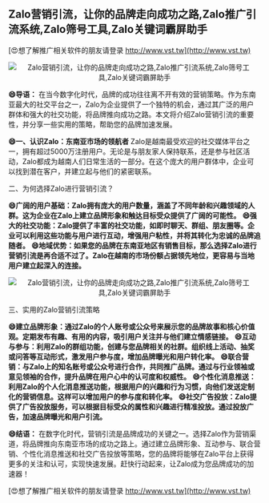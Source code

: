## **Zalo营销引流，让你的品牌走向成功之路,Zalo推广引流系统,Zalo筛号工具,Zalo关键词霸屏助手**

[😍想了解推广相关软件的朋友请登录 http://www.vst.tw](http://www.vst.tw)

 <center><img src="https://vst.tw/MP4/tuiguang/png/3.png" alt="Zalo营销引流，让你的品牌走向成功之路,Zalo推广引流系统,Zalo筛号工具,Zalo关键词霸屏助手"></center>

**😄导语：**
在当今数字化时代，品牌的成功往往离不开有效的营销策略。作为东南亚最大的社交平台之一，Zalo为企业提供了一个独特的机会，通过其广泛的用户群体和强大的社交功能，将品牌推向成功之路。本文将介绍Zalo营销引流的重要性，并分享一些实用的策略，帮助您的品牌加速发展。

**😄一、认识Zalo：东南亚市场的领航者**
Zalo是越南最受欢迎的社交媒体平台之一，拥有超过5000万注册用户。无论是与朋友家人保持联系，还是参与社区活动，Zalo都成为越南人们日常生活的一部分。在这个庞大的用户群体中，企业可以找到潜在客户，并建立起与他们的紧密联系。

二、为何选择Zalo进行营销引流？

**😄广阔的用户基础：Zalo拥有庞大的用户数量，涵盖了不同年龄和兴趣领域的人群。这为企业在Zalo上建立品牌形象和触达目标受众提供了广阔的可能性。**
**😄强大的社交功能：Zalo提供了丰富的社交功能，如即时聊天、群组、朋友圈等。企业可以利用这些功能与用户进行互动，增强用户粘性，并将其转化为忠诚的品牌追随者。**
**😄地域优势：如果您的品牌在东南亚地区有销售目标，那么选择Zalo进行营销引流是再合适不过了。Zalo在越南的市场份额占据领先地位，更容易与当地用户建立起深入的连接。**

 <center><img src="https://vst.tw/MP4/tuiguang/png/7.png" alt="Zalo营销引流，让你的品牌走向成功之路,Zalo推广引流系统,Zalo筛号工具,Zalo关键词霸屏助手"></center>

三、实用的Zalo营销引流策略

**😄建立品牌形象：通过Zalo的个人账号或公众号来展示您的品牌故事和核心价值观。定期发布有趣、有用的内容，吸引用户关注并与他们建立情感链接。**
**😄互动与参与：利用Zalo的群组功能，创建与您品牌相关的社群。组织线上活动、抽奖或问答等互动形式，激发用户参与度，增加品牌曝光和用户转化率。**
**😄联合营销：与Zalo上的知名账号或公众号进行合作，共同推广品牌。通过与行业领袖或意见领袖的合作，提升品牌在用户心中的认可度和权威性。**
**😄个性化消息推送：利用Zalo的个人化消息推送功能，根据用户的兴趣和行为习惯，向他们发送定制化的营销信息。这样可以增加用户的参与度和转化率。**
**😄社交广告投放：Zalo提供了广告投放服务，可以根据目标受众的属性和兴趣进行精准投放。通过投放广告，加速品牌曝光和用户引流。**

**😄结语：**
在数字化时代，营销引流是品牌成功的关键之一。选择Zalo作为营销渠道，将品牌推向东南亚市场的成功之路上。通过建立品牌形象、互动参与、联合营销、个性化消息推送和社交广告投放等策略，您的品牌将能够在Zalo平台上获得更多的关注和认可，实现快速发展。赶快行动起来，让Zalo成为您品牌成功的加速器！

[😍想了解推广相关软件的朋友请登录 http://www.vst.tw](http://www.vst.tw)



